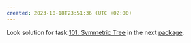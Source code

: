 ```yaml
---
created: 2023-10-18T23:51:36 (UTC +02:00)
---
```

Look solution for task [101. Symmetric Tree](https://leetcode.com/problems/symmetric-tree/?envType=study-plan-v2&envId=top-interview-150) in the next
[package](../../../../../LeetCode/LeetCode_75_Level_2/Day_15_Tree/Easy/Symmetric_Tree/Solution.java).